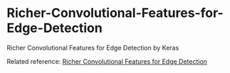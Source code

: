 # Richer-Convolutional-Features-for-Edge-Detection
Richer Convolutional Features for Edge Detection by Keras

Related reference: [Richer Convolutional Features for Edge Detection](http://mmcheng.net/rcfedge/)
